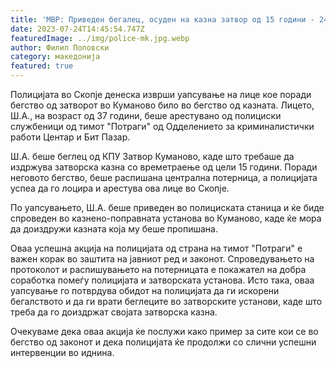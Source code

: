 ```yaml
---
title: 'МВР: Приведен бегалец, осуден на казна затвор од 15 години - 24 ЈУЛИ 2023'
date: 2023-07-24T14:45:54.747Z
featuredImage: ../img/police-mk.jpg.webp
author: Филип Поповски
category: македонија
featured: true
---
```

Полицијата во Скопје денеска изврши уапсување на лице кое поради бегство од затворот во Куманово било во бегство од казната. Лицето, Ш.А., на возраст од 37 години, беше арестувано од полициски службеници од тимот "Потраги" од Одделението за криминалистички работи Центар и Бит Пазар.

Ш.А. беше беглец од КПУ Затвор Куманово, каде што требаше да издржува затворска казна со времетраење од цели 15 години. Поради неговото бегство, беше распишана централна потерница, а полицијата успеа да го лоцира и арестува ова лице во Скопје.

По уапсувањето, Ш.А. беше приведен во полициската станица и ќе биде спроведен во казнено-поправната установа во Куманово, каде ќе мора да доиздружи казната која му беше пропишана.

Оваа успешна акција на полицијата од страна на тимот "Потраги" е важен корак во заштита на јавниот ред и законот. Спроведувањето на протоколот и распишувањето на потерницата е покажател на добра соработка помеѓу полицијата и затворската установа. Исто така, оваа уапсување го потврдува обидот на полицијата да ги искорени бегалството и да ги врати беглеците во затворските установи, каде што треба да го доиздржат својата затворска казна.

Очекуваме дека оваа акција ќе послужи како пример за сите кои се во бегство од законот и дека полицијата ќе продолжи со слични успешни интервенции во иднина.
